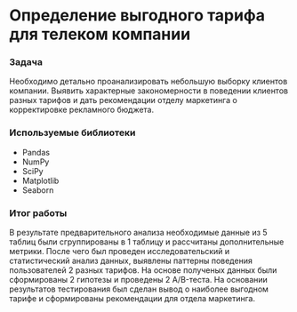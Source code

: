 # Определение выгодного тарифа для телеком компании



### Задача
Необходимо детально проанализировать небольшую выборку клиентов компании. Выявить характерные закономерности в поведении клиентов разных тарифов и дать рекомендации отделу маркетинга о корректировке рекламного бюджета.

### Используемые библиотеки
- Pandas
- NumPy
- SciPy
- Matplotlib
- Seaborn

### Итог работы
В результате предварительного анализа необходимые данные из 5 таблиц были сгруппированы в 1 таблицу и рассчитаны дополнительные метрики. После чего был проведен исследовательский и статистический анализ данных, выявлены паттерны поведения пользователей 2 разных тарифов. На основе полученых данных были сформированы 2 гипотезы и проведены 2 A/B-теста. На основании результатов тестирования был сделан вывод о наиболее выгодном тарифе и сформированы рекомендации для отдела маркетинга.

